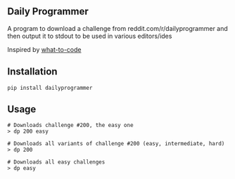 ## Daily Programmer

A program to download a challenge from reddit.com/r/dailyprogrammer and then output it to stdout to be used in various editors/ides

Inspired by [what-to-code](https://github.com/joereynolds/what-to-code) 

## Installation

```
pip install dailyprogrammer
```

## Usage
```
# Downloads challenge #200, the easy one
> dp 200 easy

# Downloads all variants of challenge #200 (easy, intermediate, hard)
> dp 200

# Downloads all easy challenges
> dp easy

```
